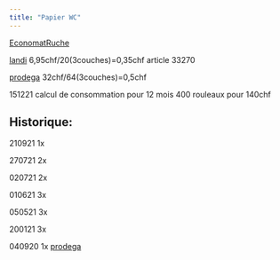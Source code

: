 ```yaml
---
title: "Papier WC"
---
```


[EconomatRuche](notes/zones/EconomatRuche.md)

[landi](notes/utilisateurs/fournisseurs/landi.md) 6,95chf/20(3couches)=0,35chf article 33270 

[prodega](notes/utilisateurs/fournisseurs/prodega.md) 32chf/64(3couches)=0,5chf

151221 calcul de consommation pour 12 mois 400 rouleaux pour 140chf

## Historique:
210921 1x

270721 2x

020721 2x

010621 3x

050521 3x

200121 3x

040920 1x [prodega](notes/utilisateurs/fournisseurs/prodega.md) 